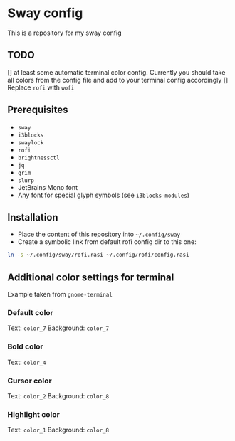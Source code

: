 # Sway config
This is a repository for my sway config

## TODO
[] at least some automatic terminal color config. Currently you should take all colors from the config file and add to your terminal config accordingly
[] Replace `rofi` with `wofi`

## Prerequisites
* `sway`
* `i3blocks`
* `swaylock`
* `rofi`
* `brightnessctl`
* `jq`
* `grim`
* `slurp`
* JetBrains Mono font
* Any font for special glyph symbols (see `i3blocks-modules`)

## Installation
* Place the content of this repository into `~/.config/sway`
* Create a symbolic link from default rofi config dir to this one:
``` bash
ln -s ~/.config/sway/rofi.rasi ~/.config/rofi/config.rasi
```

## Additional color settings for terminal
Example taken from `gnome-terminal`

### Default color
Text: `color_7`
Background: `color_7`

### Bold color
Text: `color_4`

### Cursor color
Text: `color_2`
Background: `color_8`

### Highlight color
Text: `color_1`
Background: `color_8`
